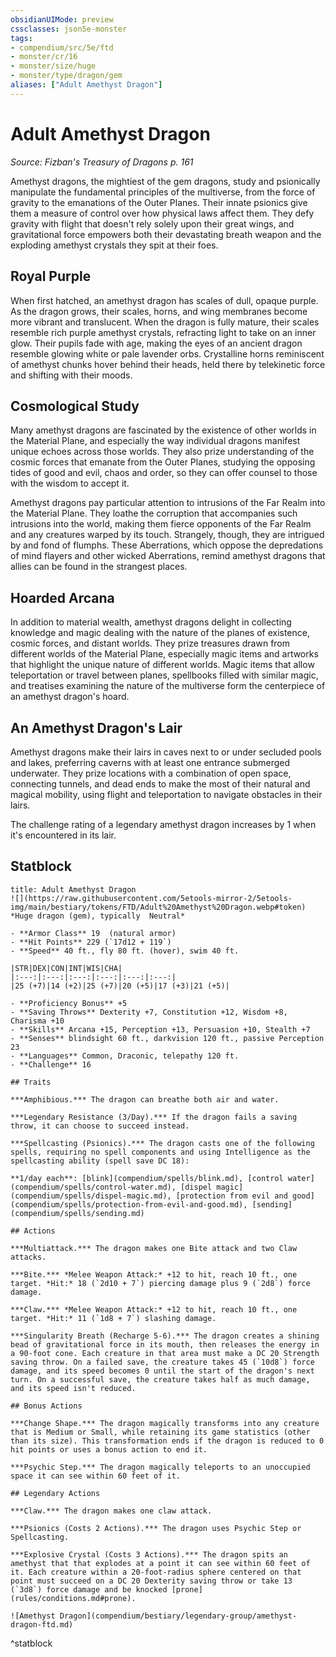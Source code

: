 ```yaml
---
obsidianUIMode: preview
cssclasses: json5e-monster
tags:
- compendium/src/5e/ftd
- monster/cr/16
- monster/size/huge
- monster/type/dragon/gem
aliases: ["Adult Amethyst Dragon"]
---
```

# Adult Amethyst Dragon
*Source: Fizban's Treasury of Dragons p. 161*  

Amethyst dragons, the mightiest of the gem dragons, study and psionically manipulate the fundamental principles of the multiverse, from the force of gravity to the emanations of the Outer Planes. Their innate psionics give them a measure of control over how physical laws affect them. They defy gravity with flight that doesn't rely solely upon their great wings, and gravitational force empowers both their devastating breath weapon and the exploding amethyst crystals they spit at their foes.

## Royal Purple

When first hatched, an amethyst dragon has scales of dull, opaque purple. As the dragon grows, their scales, horns, and wing membranes become more vibrant and translucent. When the dragon is fully mature, their scales resemble rich purple amethyst crystals, refracting light to take on an inner glow. Their pupils fade with age, making the eyes of an ancient dragon resemble glowing white or pale lavender orbs. Crystalline horns reminiscent of amethyst chunks hover behind their heads, held there by telekinetic force and shifting with their moods.

## Cosmological Study

Many amethyst dragons are fascinated by the existence of other worlds in the Material Plane, and especially the way individual dragons manifest unique echoes across those worlds. They also prize understanding of the cosmic forces that emanate from the Outer Planes, studying the opposing tides of good and evil, chaos and order, so they can offer counsel to those with the wisdom to accept it.

Amethyst dragons pay particular attention to intrusions of the Far Realm into the Material Plane. They loathe the corruption that accompanies such intrusions into the world, making them fierce opponents of the Far Realm and any creatures warped by its touch. Strangely, though, they are intrigued by and fond of flumphs. These Aberrations, which oppose the depredations of mind flayers and other wicked Aberrations, remind amethyst dragons that allies can be found in the strangest places.

## Hoarded Arcana

In addition to material wealth, amethyst dragons delight in collecting knowledge and magic dealing with the nature of the planes of existence, cosmic forces, and distant worlds. They prize treasures drawn from different worlds of the Material Plane, especially magic items and artworks that highlight the unique nature of different worlds. Magic items that allow teleportation or travel between planes, spellbooks filled with similar magic, and treatises examining the nature of the multiverse form the centerpiece of an amethyst dragon's hoard.

## An Amethyst Dragon's Lair

Amethyst dragons make their lairs in caves next to or under secluded pools and lakes, preferring caverns with at least one entrance submerged underwater. They prize locations with a combination of open space, connecting tunnels, and dead ends to make the most of their natural and magical mobility, using flight and teleportation to navigate obstacles in their lairs.

The challenge rating of a legendary amethyst dragon increases by 1 when it's encountered in its lair.

## Statblock

```ad-statblock
title: Adult Amethyst Dragon
![](https://raw.githubusercontent.com/5etools-mirror-2/5etools-img/main/bestiary/tokens/FTD/Adult%20Amethyst%20Dragon.webp#token)
*Huge dragon (gem), typically  Neutral*

- **Armor Class** 19  (natural armor)
- **Hit Points** 229 (`17d12 + 119`)
- **Speed** 40 ft., fly 80 ft. (hover), swim 40 ft.

|STR|DEX|CON|INT|WIS|CHA|
|:---:|:---:|:---:|:---:|:---:|:---:|
|25 (+7)|14 (+2)|25 (+7)|20 (+5)|17 (+3)|21 (+5)|

- **Proficiency Bonus** +5
- **Saving Throws** Dexterity +7, Constitution +12, Wisdom +8, Charisma +10
- **Skills** Arcana +15, Perception +13, Persuasion +10, Stealth +7
- **Senses** blindsight 60 ft., darkvision 120 ft., passive Perception 23
- **Languages** Common, Draconic, telepathy 120 ft.
- **Challenge** 16

## Traits

***Amphibious.*** The dragon can breathe both air and water.

***Legendary Resistance (3/Day).*** If the dragon fails a saving throw, it can choose to succeed instead.

***Spellcasting (Psionics).*** The dragon casts one of the following spells, requiring no spell components and using Intelligence as the spellcasting ability (spell save DC 18):

**1/day each**: [blink](compendium/spells/blink.md), [control water](compendium/spells/control-water.md), [dispel magic](compendium/spells/dispel-magic.md), [protection from evil and good](compendium/spells/protection-from-evil-and-good.md), [sending](compendium/spells/sending.md)

## Actions

***Multiattack.*** The dragon makes one Bite attack and two Claw attacks.

***Bite.*** *Melee Weapon Attack:* +12 to hit, reach 10 ft., one target. *Hit:* 18 (`2d10 + 7`) piercing damage plus 9 (`2d8`) force damage.

***Claw.*** *Melee Weapon Attack:* +12 to hit, reach 10 ft., one target. *Hit:* 11 (`1d8 + 7`) slashing damage.

***Singularity Breath (Recharge 5-6).*** The dragon creates a shining bead of gravitational force in its mouth, then releases the energy in a 90-foot cone. Each creature in that area must make a DC 20 Strength saving throw. On a failed save, the creature takes 45 (`10d8`) force damage, and its speed becomes 0 until the start of the dragon's next turn. On a successful save, the creature takes half as much damage, and its speed isn't reduced.

## Bonus Actions

***Change Shape.*** The dragon magically transforms into any creature that is Medium or Small, while retaining its game statistics (other than its size). This transformation ends if the dragon is reduced to 0 hit points or uses a bonus action to end it.

***Psychic Step.*** The dragon magically teleports to an unoccupied space it can see within 60 feet of it.

## Legendary Actions

***Claw.*** The dragon makes one claw attack.

***Psionics (Costs 2 Actions).*** The dragon uses Psychic Step or Spellcasting.

***Explosive Crystal (Costs 3 Actions).*** The dragon spits an amethyst that that explodes at a point it can see within 60 feet of it. Each creature within a 20-foot-radius sphere centered on that point must succeed on a DC 20 Dexterity saving throw or take 13 (`3d8`) force damage and be knocked [prone](rules/conditions.md#prone).

![Amethyst Dragon](compendium/bestiary/legendary-group/amethyst-dragon-ftd.md)
```
^statblock